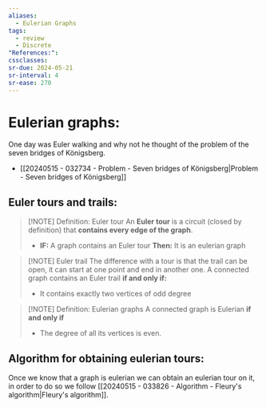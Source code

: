 ```yaml
---
aliases:
  - Eulerian Graphs
tags:
  - review
  - Discrete
"References:": 
cssclasses:
sr-due: 2024-05-21
sr-interval: 4
sr-ease: 270
---
```

# Eulerian graphs: 
One day was Euler walking and why not he thought of the problem of the seven bridges of Königsberg.
+ [[20240515 - 032734 - Problem - Seven bridges of Königsberg|Problem - Seven bridges of Königsberg]]
## Euler tours and trails:

> [!NOTE] Definition: Euler tour
> An **Euler tour** is a circuit (closed by definition) that **contains every edge of the graph**. 
> + **IF:** A graph contains an Euler tour **Then:** It is an eulerian graph


> [!NOTE] Euler trail
> The difference with a tour is that the trail can be open, it can start at one point and end in another one.
> A connected graph contains an Euler trail **if and only if:**
> + It contains exactly two vertices of odd degree 



> [!NOTE] Definition: Eulerian graphs
> A connected graph is Eulerian **if and only if** 
> + The degree of all its vertices is even.

## Algorithm for obtaining eulerian tours: 
Once we know that a graph is eulerian we can obtain an eulerian tour on it, in order to do so we follow [[20240515 - 033826 - Algorithm - Fleury's algorithm|Fleury's algorithm]]. 